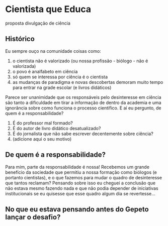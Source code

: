 # **Cientista que Educa**
proposta divulgação de ciência

## Histórico
Eu sempre ouço na comunidade coisas como:
1. o cientista não é valorizado (ou nossa profissão - biólogo - não é valorizada)
2. o povo é analfabeto em ciência
3. só quem se interessa por ciência é o cientista
4. as mudanças de paradigma e novas descobertas demoram muito tempo para entrar na grade escolar (e livros didáticos)

Parece ser unanimidade que os responsáveis pelo desinteresse em ciência são tanto a dificuldade em tirar a informação de dentro da academia e uma ignorância sobre como funciona o processo científico. E aí eu pergunto, de quem é a responsabilidade? 

1. É do professor mal formado?
2. É do autor de livro didático desatualizado?
3. É do jornalista que não sabe escrever decentemente sobre ciência?
4. (adicione aqui o seu motivo)

## De quem é a responsabilidade?

Para mim, parte da responsabilidade é nossa! Recebemos um grande benefício da sociedade que permitiu a nossa formação como biólogos (e portanto cientistas), e o que fazemos para mudar o quadro de desinteresse que tantos reclamam? Pensando sobre isso eu cheguei a conclusão que não estava mesmo fazendo nada e que não podia depender de iniciativas institucionais se eu quisesse que esse quadro algum dia se revertesse... 

## No que eu estava pensando antes do Gepeto lançar o desafio?










